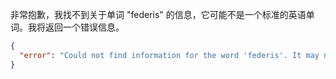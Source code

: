 非常抱歉，我找不到关于单词 "federis" 的信息，它可能不是一个标准的英语单词。我将返回一个错误信息。

```json
{
  "error": "Could not find information for the word 'federis'. It may not be a standard English word."
}
```
 
